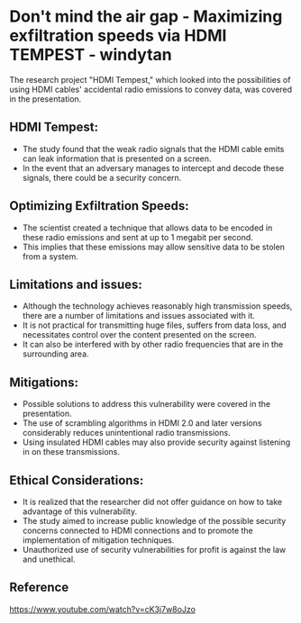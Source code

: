 # Don't mind the air gap - Maximizing exfiltration speeds via HDMI TEMPEST - windytan

The research project "HDMI Tempest," which looked into the possibilities of using HDMI cables' accidental radio emissions to convey data, was covered in the presentation. 

## HDMI Tempest: 
- The study found that the weak radio signals that the HDMI cable emits can leak information that is presented on a screen. 
- In the event that an adversary manages to intercept and decode these signals, there could be a security concern.

## Optimizing Exfiltration Speeds: 
- The scientist created a technique that allows data to be encoded in these radio emissions and sent at up to 1 megabit per second.
- This implies that these emissions may allow sensitive data to be stolen from a system.

## Limitations and issues: 
- Although the technology achieves reasonably high transmission speeds, there are a number of limitations and issues associated with it. 
- It is not practical for transmitting huge files, suffers from data loss, and necessitates control over the content presented on the screen.
- It can also be interfered with by other radio frequencies that are in the surrounding area.

## Mitigations: 
- Possible solutions to address this vulnerability were covered in the presentation.
- The use of scrambling algorithms in HDMI 2.0 and later versions considerably reduces unintentional radio transmissions.
- Using insulated HDMI cables may also provide security against listening in on these transmissions.

## Ethical Considerations: 
- It is realized that the researcher did not offer guidance on how to take advantage of this vulnerability.
- The study aimed to increase public knowledge of the possible security concerns connected to HDMI connections and to promote the implementation of mitigation techniques.
- Unauthorized use of security vulnerabilities for profit is against the law and unethical.


## Reference
https://www.youtube.com/watch?v=cK3j7w8oJzo
#
